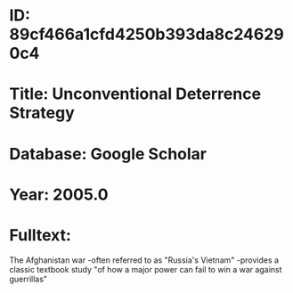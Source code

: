 # ID: 89cf466a1cfd4250b393da8c246290c4
# Title: Unconventional Deterrence Strategy
# Database: Google Scholar
# Year: 2005.0
# Fulltext:
The Afghanistan war -often referred to as "Russia's Vietnam" -provides a classic textbook study "of how a major power can fail to win a war against guerrillas"